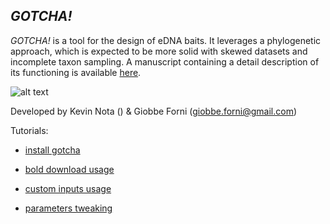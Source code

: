 ## _GOTCHA!_

_GOTCHA!_ is a tool for the design of eDNA baits. It leverages a phylogenetic approach, which is expected to be more solid 
with skewed datasets and incomplete taxon sampling. A manuscript containing a detail description of its functioning is available [here]().

![alt text](.jpg)

Developed by Kevin Nota () & Giobbe Forni (giobbe.forni@gmail.com)



Tutorials:

- [install gotcha]()

- [bold download usage]()

- [custom inputs usage]()

- [parameters tweaking]()
